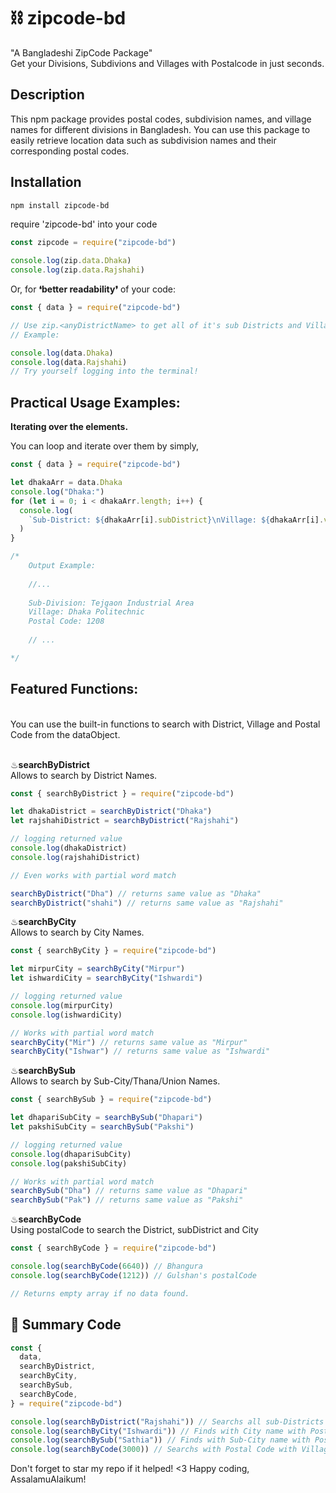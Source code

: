 # ⛓ zipcode-bd

"A Bangladeshi ZipCode Package" <br>
Get your Divisions, Subdivions and Villages with Postalcode in just seconds.

## Description

This npm package provides postal codes, subdivision names, and village names for different divisions in Bangladesh. You can use this package to easily retrieve location data such as subdivision names and their corresponding postal codes.

## Installation

```bash
npm install zipcode-bd
```

require 'zipcode-bd' into your code

```javascript
const zipcode = require("zipcode-bd")

console.log(zip.data.Dhaka)
console.log(zip.data.Rajshahi)
```

Or, for <b>❛better readability❜</b> of your code:

```javascript
const { data } = require("zipcode-bd")

// Use zip.<anyDistrictName> to get all of it's sub Districts and Village names with Postal Codes
// Example:

console.log(data.Dhaka)
console.log(data.Rajshahi)
// Try yourself logging into the terminal!
```

## Practical Usage Examples:

<strong>Iterating over the elements.</strong>

You can loop and iterate over them by simply,

```javascript
const { data } = require("zipcode-bd")

let dhakaArr = data.Dhaka
console.log("Dhaka:")
for (let i = 0; i < dhakaArr.length; i++) {
  console.log(
    `Sub-District: ${dhakaArr[i].subDistrict}\nVillage: ${dhakaArr[i].village}\nPostal Code: ${dhakaArr[i].postalCode}\n`
  )
}

/*
    Output Example:
    
    //...
    
    Sub-Division: Tejgaon Industrial Area
    Village: Dhaka Politechnic
    Postal Code: 1208
    
    // ...

*/
```

## Featured Functions:

<br>
You can use the built-in functions to search with District, Village and Postal Code from the dataObject.
 <br>
 <br>
 
 ♨<strong>searchByDistrict</strong><br>
 Allows to search by District Names.

```javascript
const { searchByDistrict } = require("zipcode-bd")

let dhakaDistrict = searchByDistrict("Dhaka")
let rajshahiDistrict = searchByDistrict("Rajshahi")

// logging returned value
console.log(dhakaDistrict)
console.log(rajshahiDistrict)

// Even works with partial word match

searchByDistrict("Dha") // returns same value as "Dhaka"
searchByDistrict("shahi") // returns same value as "Rajshahi"
```

♨<strong>searchByCity</strong><br>
Allows to search by City Names.

```javascript
const { searchByCity } = require("zipcode-bd")

let mirpurCity = searchByCity("Mirpur")
let ishwardiCity = searchByCity("Ishwardi")

// logging returned value
console.log(mirpurCity)
console.log(ishwardiCity)

// Works with partial word match
searchByCity("Mir") // returns same value as "Mirpur"
searchByCity("Ishwar") // returns same value as "Ishwardi"
```

♨<strong>searchBySub</strong><br>
Allows to search by Sub-City/Thana/Union Names.

```javascript
const { searchBySub } = require("zipcode-bd")

let dhapariSubCity = searchBySub("Dhapari")
let pakshiSubCity = searchBySub("Pakshi")

// logging returned value
console.log(dhapariSubCity)
console.log(pakshiSubCity)

// Works with partial word match
searchBySub("Dha") // returns same value as "Dhapari"
searchBySub("Pak") // returns same value as "Pakshi"
```

♨<strong>searchByCode</strong>
<br>
Using postalCode to search the District, subDistrict and City

```javascript
const { searchByCode } = require("zipcode-bd")

console.log(searchByCode(6640)) // Bhangura
console.log(searchByCode(1212)) // Gulshan's postalCode

// Returns empty array if no data found.
```

## 🧊 Summary Code

```javascript
const {
  data,
  searchByDistrict,
  searchByCity,
  searchBySub,
  searchByCode,
} = require("zipcode-bd")

console.log(searchByDistrict("Rajshahi")) // Searchs all sub-Districts with Village name and Postal Codes
console.log(searchByCity("Ishwardi")) // Finds with City name with Postal Code
console.log(searchBySub("Sathia")) // Finds with Sub-City name with Postal Code
console.log(searchByCode(3000)) // Searchs with Postal Code with Village and Postal Code.
```

Don't forget to star my repo if it helped! <3
Happy coding, AssalamuAlaikum!
